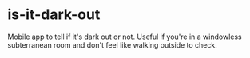 # is-it-dark-out
Mobile app to tell if it's dark out or not. Useful if you're in a windowless subterranean room and don't feel like walking outside to check.
